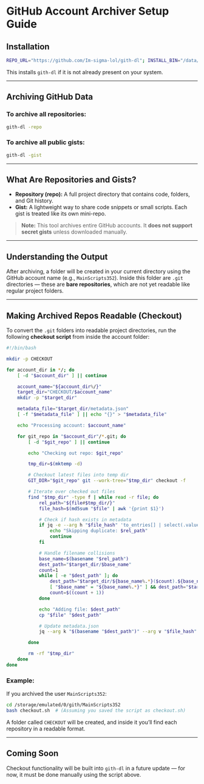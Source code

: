 
# GitHub Account Archiver Setup Guide

## Installation

```bash
REPO_URL="https://github.com/Im-sigma-lol/gith-dl"; INSTALL_BIN="/data/data/com.termux/files/usr/bin/gith-dl"; command -v git >/dev/null 2>&1 || pkg install -y git; [ -f "$INSTALL_BIN" ] || { TEMP=$(mktemp -d) && git clone "$REPO_URL" "$TEMP" && cd "$TEMP" && bash install.sh && cd - && rm -rf "$TEMP"; }
```

This installs `gith-dl` if it is not already present on your system.

---

## Archiving GitHub Data

### To archive all repositories:
```bash
gith-dl -repo
```

### To archive all public gists:
```bash
gith-dl -gist
```

---

## What Are Repositories and Gists?

- **Repository (repo):** A full project directory that contains code, folders, and Git history.
- **Gist:** A lightweight way to share code snippets or small scripts. Each gist is treated like its own mini-repo.

> **Note:** This tool archives entire GitHub accounts. It **does not support secret gists** unless downloaded manually.

---

## Understanding the Output

After archiving, a folder will be created in your current directory using the GitHub account name (e.g., `MainScripts352`). Inside this folder are `.git` directories — these are **bare repositories**, which are not yet readable like regular project folders.

---

## Making Archived Repos Readable (Checkout)

To convert the `.git` folders into readable project directories, run the following **checkout script** from inside the account folder:

```bash
#!/bin/bash

mkdir -p CHECKOUT

for account_dir in */; do
    [ -d "$account_dir" ] || continue

    account_name="${account_dir%/}"
    target_dir="CHECKOUT/$account_name"
    mkdir -p "$target_dir"

    metadata_file="$target_dir/metadata.json"
    [ -f "$metadata_file" ] || echo "{}" > "$metadata_file"

    echo "Processing account: $account_name"

    for git_repo in "$account_dir"/*.git; do
        [ -d "$git_repo" ] || continue

        echo "Checking out repo: $git_repo"

        tmp_dir=$(mktemp -d)

        # Checkout latest files into temp dir
        GIT_DIR="$git_repo" git --work-tree="$tmp_dir" checkout -f

        # Iterate over checked out files
        find "$tmp_dir" -type f | while read -r file; do
            rel_path="${file#$tmp_dir/}"
            file_hash=$(md5sum "$file" | awk '{print $1}')

            # Check if hash exists in metadata
            if jq -e --arg h "$file_hash" 'to_entries[] | select(.value == $h)' "$metadata_file" > /dev/null; then
                echo "Skipping duplicate: $rel_path"
                continue
            fi

            # Handle filename collisions
            base_name=$(basename "$rel_path")
            dest_path="$target_dir/$base_name"
            count=1
            while [ -e "$dest_path" ]; do
                dest_path="$target_dir/${base_name%.*}($count).${base_name##*.}"
                [ "$base_name" = "${base_name%.*}" ] && dest_path="$target_dir/${base_name}($count)"
                count=$((count + 1))
            done

            echo "Adding file: $dest_path"
            cp "$file" "$dest_path"

            # Update metadata.json
            jq --arg k "$(basename "$dest_path")" --arg v "$file_hash" '. + {($k): $v}' "$metadata_file" > "$metadata_file.tmp" && mv "$metadata_file.tmp" "$metadata_file"

        done

        rm -rf "$tmp_dir"
    done
done
```

### Example:

If you archived the user `MainScripts352`:

```bash
cd /storage/emulated/0/gith/MainScripts352
bash checkout.sh  # (Assuming you saved the script as checkout.sh)
```

A folder called `CHECKOUT` will be created, and inside it you’ll find each repository in a readable format.

---

## Coming Soon

Checkout functionality will be built into `gith-dl` in a future update — for now, it must be done manually using the script above.
